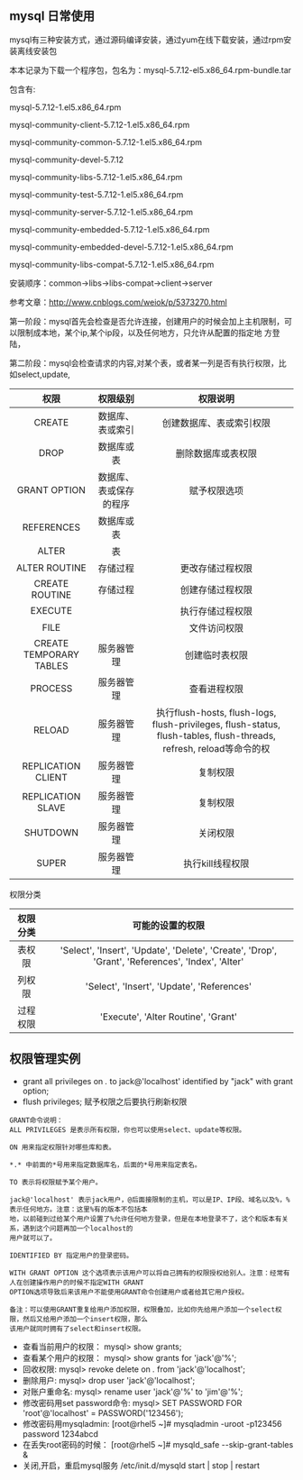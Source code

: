 ## mysql 日常使用 

mysql有三种安装方式，通过源码编译安装，通过yum在线下载安装，通过rpm安装离线安装包

本本记录为下载一个程序包，包名为：mysql-5.7.12-el5.x86_64.rpm-bundle.tar

包含有:

mysql-5.7.12-1.el5.x86_64.rpm

mysql-community-client-5.7.12-1.el5.x86_64.rpm

mysql-community-common-5.7.12-1.el5.x86_64.rpm

mysql-community-devel-5.7.12

mysql-community-libs-5.7.12-1.el5.x86_64.rpm

mysql-community-test-5.7.12-1.el5.x86_64.rpm

mysql-community-server-5.7.12-1.el5.x86_64.rpm

mysql-community-embedded-5.7.12-1.el5.x86_64.rpm

mysql-community-embedded-devel-5.7.12-1.el5.x86_64.rpm

mysql-community-libs-compat-5.7.12-1.el5.x86_64.rpm

安装顺序：common->libs->libs-compat->client->server

参考文章：http://www.cnblogs.com/weiok/p/5373270.html


第一阶段：mysql首先会检查是否允许连接，创建用户的时候会加上主机限制，可以限制成本地，某个ip,某个ip段，以及任何地方，只允许从配置的指定地
方登陆，

第二阶段：mysql会检查请求的内容,对某个表，或者某一列是否有执行权限，比如select,update,

| 权限 | 权限级别 | 权限说明 |
| :------: | :------: | :------: |
| CREATE | 数据库、表或索引 | 创建数据库、表或索引权限 |
| DROP | 数据库或表 | 删除数据库或表权限 |
| GRANT OPTION | 数据库、表或保存的程序 | 赋予权限选项 |
| REFERENCES | 数据库或表 |   |
| ALTER | 表 | |   |
| ALTER ROUTINE | 存储过程 | 更改存储过程权限 |
| CREATE ROUTINE | 存储过程 | 创建存储过程权限 |
| EXECUTE |   | 执行存储过程权限 |
| FILE |   | 文件访问权限 |
| CREATE TEMPORARY TABLES | 服务器管理 | 创建临时表权限 |
| PROCESS | 服务器管理 | 查看进程权限 |
| RELOAD | 服务器管理 | 执行flush-hosts, flush-logs, flush-privileges, flush-status, flush-tables, flush-threads, refresh, reload等命令的权 |
| REPLICATION CLIENT | 服务器管理 | 复制权限 |
| REPLICATION SLAVE | 服务器管理 | 复制权限 |
| SHUTDOWN | 服务器管理 | 关闭权限 |
| SUPER | 服务器管理 | 执行kill线程权限 |

权限分类

| 权限分类 | 可能的设置的权限 |
| :------: | :------: | 
| 表权限 | 'Select', 'Insert', 'Update', 'Delete', 'Create', 'Drop', 'Grant', 'References', 'Index', 'Alter' |
| 列权限 | 'Select', 'Insert', 'Update', 'References' |
| 过程权限 | 'Execute', 'Alter Routine', 'Grant' |

## 权限管理实例

* grant all privileges on *.* to jack@'localhost' identified by "jack" with grant option;
* flush privileges; 赋予权限之后要执行刷新权限

```
GRANT命令说明：
ALL PRIVILEGES 是表示所有权限，你也可以使用select、update等权限。

ON 用来指定权限针对哪些库和表。

*.* 中前面的*号用来指定数据库名，后面的*号用来指定表名。

TO 表示将权限赋予某个用户。

jack@'localhost' 表示jack用户，@后面接限制的主机，可以是IP、IP段、域名以及%，%表示任何地方。注意：这里%有的版本不包括本
地，以前碰到过给某个用户设置了%允许任何地方登录，但是在本地登录不了，这个和版本有关系，遇到这个问题再加一个localhost的
用户就可以了。

IDENTIFIED BY 指定用户的登录密码。

WITH GRANT OPTION 这个选项表示该用户可以将自己拥有的权限授权给别人。注意：经常有人在创建操作用户的时候不指定WITH GRANT 
OPTION选项导致后来该用户不能使用GRANT命令创建用户或者给其它用户授权。

备注：可以使用GRANT重复给用户添加权限，权限叠加，比如你先给用户添加一个select权限，然后又给用户添加一个insert权限，那么
该用户就同时拥有了select和insert权限。
```

* 查看当前用户的权限： mysql> show grants;
* 查看某个用户的权限： mysql> show grants for 'jack'@'%';
* 回收权限: mysql> revoke delete on *.* from 'jack'@'localhost';
* 删除用户: mysql> drop user 'jack'@'localhost';
* 对账户重命名: mysql> rename user 'jack'@'%' to 'jim'@'%';
* 修改密码用set password命令: mysql> SET PASSWORD FOR 'root'@'localhost' = PASSWORD('123456');
* 修改密码用mysqladmin: [root@rhel5 ~]# mysqladmin -uroot -p123456 password 1234abcd
* 在丢失root密码的时候： [root@rhel5 ~]# mysqld_safe --skip-grant-tables &
* 关闭,开启，重启mysql服务 /etc/init.d/mysqld start | stop | restart
